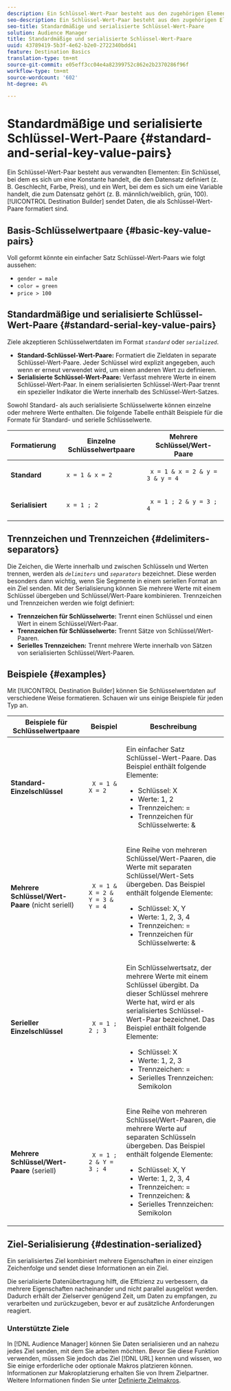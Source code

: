 ```yaml
---
description: Ein Schlüssel-Wert-Paar besteht aus den zugehörigen Elementen A-Schlüssel, bei dem es sich um eine Konstante handelt, die den Datensatz definiert (z. B. Geschlecht, Farbe, Preis), und einen Wert, bei dem es sich um eine Variable handelt, die zum Satz gehört (z. B. männlich/weiblich, grün, 100). Der Destination Builder sendet Daten, die als Schlüssel/Wert-Paare formatiert sind.
seo-description: Ein Schlüssel-Wert-Paar besteht aus den zugehörigen Elementen A-Schlüssel, bei dem es sich um eine Konstante handelt, die den Datensatz definiert (z. B. Geschlecht, Farbe, Preis), und einen Wert, bei dem es sich um eine Variable handelt, die zum Satz gehört (z. B. männlich/weiblich, grün, 100). Der Destination Builder sendet Daten, die als Schlüssel/Wert-Paare formatiert sind.
seo-title: Standardmäßige und serialisierte Schlüssel-Wert-Paare
solution: Audience Manager
title: Standardmäßige und serialisierte Schlüssel-Wert-Paare
uuid: 43789419-5b3f-4e62-b2e0-2722340bdd41
feature: Destination Basics
translation-type: tm+mt
source-git-commit: e05eff3cc04e4a82399752c862e2b2370286f96f
workflow-type: tm+mt
source-wordcount: '602'
ht-degree: 4%

---
```



# Standardmäßige und serialisierte Schlüssel-Wert-Paare {#standard-and-serial-key-value-pairs}

Ein Schlüssel-Wert-Paar besteht aus verwandten Elementen: Ein Schlüssel, bei dem es sich um eine Konstante handelt, die den Datensatz definiert (z. B. Geschlecht, Farbe, Preis), und ein Wert, bei dem es sich um eine Variable handelt, die zum Datensatz gehört (z. B. männlich/weiblich, grün, 100). [!UICONTROL Destination Builder] sendet Daten, die als Schlüssel-Wert-Paare formatiert sind.

## Basis-Schlüsselwertpaare {#basic-key-value-pairs}

Voll geformt könnte ein einfacher Satz Schlüssel-Wert-Paars wie folgt aussehen:

* `gender = male`
* `color = green`
* `price > 100`

## Standardmäßige und serialisierte Schlüssel-Wert-Paare {#standard-serial-key-value-pairs}

Ziele akzeptieren Schlüsselwertdaten im Format *`standard`* oder *`serialized`*.

* **Standard-Schlüssel-Wert-Paare:** Formatiert die Zieldaten in separate Schlüssel-Wert-Paare. Jeder Schlüssel wird explizit angegeben, auch wenn er erneut verwendet wird, um einen anderen Wert zu definieren.
* **Serialisierte Schlüssel-Wert-Paare:** Verfasst mehrere Werte in einem Schlüssel-Wert-Paar. In einem serialisierten Schlüssel-Wert-Paar trennt ein spezieller Indikator die Werte innerhalb des Schlüssel-Wert-Satzes.

Sowohl Standard- als auch serialisierte Schlüsselwerte können einzelne oder mehrere Werte enthalten. Die folgende Tabelle enthält Beispiele für die Formate für Standard- und serielle Schlüsselwerte.

<table id="table_7895B1E800934117A19A96380F0CF91B"> 
 <thead> 
  <tr> 
   <th colname="col1" class="entry"> Formatierung </th>
   <th colname="col2" class="entry"> Einzelne Schlüsselwertpaare </th>
   <th colname="col3" class="entry"> Mehrere Schlüssel/Wert-Paare </th>
  </tr>
 </thead>
 <tbody> 
  <tr> 
   <td colname="col1"> <p> <b>Standard</b> </p> </td>
   <td colname="col2"> <p> <code> x = 1 &amp; x = 2 </code> </p> </td>
   <td colname="col3"> <p> <code> x = 1 &amp; x = 2 &amp; y = 3 &amp; y = 4 </code> </p> </td>
  </tr>
  <tr> 
   <td colname="col1"> <p> <b>Serialisiert</b> </p> </td> 
   <td colname="col2"> <p> <code> x = 1 ; 2 </code> </p> </td> 
   <td colname="col3"> <p> <code> x = 1 ; 2 &amp; y = 3 ; 4 </code> </p> </td>
  </tr>
 </tbody>
</table>

## Trennzeichen und Trennzeichen {#delimiters-separators}

Die Zeichen, die Werte innerhalb und zwischen Schlüsseln und Werten trennen, werden als *`delimiters`* und *`separators`* bezeichnet. Diese werden besonders dann wichtig, wenn Sie Segmente in einem seriellen Format an ein Ziel senden. Mit der Serialisierung können Sie mehrere Werte mit einem Schlüssel übergeben und Schlüssel/Wert-Paare kombinieren. Trennzeichen und Trennzeichen werden wie folgt definiert:

* **Trennzeichen für Schlüsselwerte:** Trennt einen Schlüssel und einen Wert in einem Schlüssel/Wert-Paar.
* **Trennzeichen für Schlüsselwerte:** Trennt Sätze von Schlüssel/Wert-Paaren.
* **Serielles Trennzeichen:** Trennt mehrere Werte innerhalb von Sätzen von serialisierten Schlüssel/Wert-Paaren.

## Beispiele {#examples}

Mit [!UICONTROL Destination Builder] können Sie Schlüsselwertdaten auf verschiedene Weise formatieren. Schauen wir uns einige Beispiele für jeden Typ an.

<table id="table_C2FBDC887C8C4CC88B1B2A7CF8E2795F"> 
 <thead> 
  <tr> 
   <th colname="col1" class="entry"> Beispiele für Schlüsselwertpaare </th> 
   <th colname="col2" class="entry"> Beispiel </th> 
   <th colname="col3" class="entry"> Beschreibung </th> 
  </tr> 
 </thead>
 <tbody> 
  <tr> 
   <td colname="col1"> <p> <b>Standard-Einzelschlüssel</b> </p> </td> 
   <td colname="col2"> <p> <code> X = 1 &amp; X = 2 </code> </p> </td> 
   <td colname="col3"> <p>Ein einfacher Satz Schlüssel-Wert-Paare. Das Beispiel enthält folgende Elemente: </p> 
    <ul id="ul_28C0CB005B264373926CA5D7418EE845"> 
     <li id="li_B6D300DBA9064F0BA743BA9B04339511">Schlüssel: X </li> 
     <li id="li_9A1C98D5C9124FF1B4F032668576C03A">Werte: 1, 2 </li> 
     <li id="li_1D2828328E554176846C94F6140C0CBF">Trennzeichen: = </li> 
     <li id="li_0C6A70A0D9534611ACC98A0FD3693587">Trennzeichen für Schlüsselwerte: &amp; </li> 
    </ul> </td> 
  </tr> 
  <tr> 
   <td colname="col1"> <p> <b>Mehrere Schlüssel/Wert-Paare</b>  (nicht seriell) </p> </td> 
   <td colname="col2"> <p> <code> X = 1 &amp; X = 2 &amp; Y = 3 &amp; Y = 4 </code> </p> </td> 
   <td colname="col3"> <p>Eine Reihe von mehreren Schlüssel/Wert-Paaren, die Werte mit separaten Schlüssel/Wert-Sets übergeben. Das Beispiel enthält folgende Elemente: </p> 
    <ul id="ul_7FB22A43B435463D9F209067FF2C3619"> 
     <li id="li_7487657F6C2F48F5A4C4C9F9E8FB3B4B">Schlüssel: X, Y </li> 
     <li id="li_B828CF81DAB8443FBB2EDF6538A63B3C">Werte: 1, 2, 3, 4 </li> 
     <li id="li_EA4C95F6C93D435EB79237E38CE6F011">Trennzeichen: = </li> 
     <li id="li_45984AE2B581498299054BA5276D461D">Trennzeichen für Schlüsselwerte: &amp; </li> 
    </ul> </td> 
  </tr> 
  <tr> 
   <td colname="col1"> <p> <b>Serieller Einzelschlüssel</b> </p> </td> 
   <td colname="col2"> <p> <code> X = 1 ; 2 ; 3 </code> </p> </td> 
   <td colname="col3"> <p>Ein Schlüsselwertsatz, der mehrere Werte mit einem Schlüssel übergibt. Da dieser Schlüssel mehrere Werte hat, wird er als serialisiertes Schlüssel-Wert-Paar bezeichnet. Das Beispiel enthält folgende Elemente: </p> 
    <ul id="ul_69C4C662B9BD4F77BB940D921B316CCF"> 
     <li id="li_718BEC527E69417C9F88D3DBD3357A28">Schlüssel: X </li> 
     <li id="li_659DCBBFB4024AC2B9C4E74D2A86648D">Werte: 1, 2, 3 </li> 
     <li id="li_9A890233C6F84085A7BD5EA4D044E3CC">Trennzeichen: = </li> 
     <li id="li_AFC0426EA6044F8BAFD915FCB3808FBA">Serielles Trennzeichen: Semikolon </li> 
    </ul> </td> 
  </tr> 
  <tr> 
   <td colname="col1"> <p> <b>Mehrere Schlüssel/Wert-Paare</b>  (seriell) </p> </td> 
   <td colname="col2"> <p> <code> X = 1 ; 2 &amp; Y = 3 ; 4 </code> </p> </td> 
   <td colname="col3"> <p>Eine Reihe von mehreren Schlüssel/Wert-Paaren, die mehrere Werte auf separaten Schlüsseln übergeben. Das Beispiel enthält folgende Elemente: </p> 
    <ul id="ul_CB50133B2E944818B9F2A0586EF69774"> 
     <li id="li_FD3D7ECC2BF046E99B1ED0B73EFE341F">Schlüssel: X, Y </li> 
     <li id="li_2BADC98C4CE74BBBBA1DC446D24615AC">Werte: 1, 2, 3, 4 </li> 
     <li id="li_4125435175AD4A43A44B980B28F32364">Trennzeichen: = </li> 
     <li id="li_48CFC279B2514F4FB2935B05FC7F287A">Trennzeichen: &amp; </li> 
     <li id="li_576C731F2FAF47FD92F55345CD6D36A0">Serielles Trennzeichen: Semikolon </li> 
    </ul> </td> 
  </tr> 
 </tbody> 
</table>

## Ziel-Serialisierung {#destination-serialized}

Ein serialisiertes Ziel kombiniert mehrere Eigenschaften in einer einzigen Zeichenfolge und sendet diese Informationen an ein Ziel.

<!-- c_dest_serialized.xml -->

Die serialisierte Datenübertragung hilft, die Effizienz zu verbessern, da mehrere Eigenschaften nacheinander und nicht parallel ausgelöst werden. Dadurch erhält der Zielserver genügend Zeit, um Daten zu empfangen, zu verarbeiten und zurückzugeben, bevor er auf zusätzliche Anforderungen reagiert.

### Unterstützte Ziele

In [!DNL Audience Manager] können Sie Daten serialisieren und an nahezu jedes Ziel senden, mit dem Sie arbeiten möchten. Bevor Sie diese Funktion verwenden, müssen Sie jedoch das Ziel [!DNL URL] kennen und wissen, wo Sie einige erforderliche oder optionale Makros platzieren können. Informationen zur Makroplatzierung erhalten Sie von Ihrem Zielpartner. Weitere Informationen finden Sie unter [Definierte Zielmakros](../../features/destinations/destination-macros.md#destination-macros-defined).
